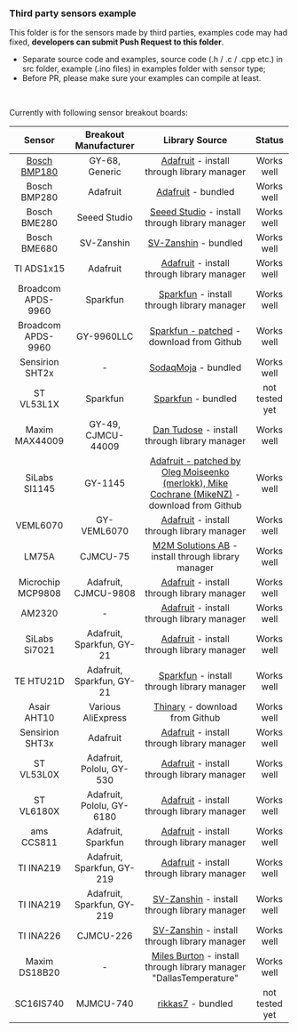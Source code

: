### Third party sensors example

This folder is for the sensors made by third parties, examples code may had fixed, **developers can submit Push Request to this folder**.

- Separate source code and examples, source code (.h / .c / .cpp etc.) in src folder, example (.ino files) in examples folder with sensor type;
- Before PR, please make sure your examples can compile at least.

&nbsp;

Currently with following sensor breakout boards:

|         Sensor         |   Breakout Manufacturer    |                                                                       Library Source                                                                        |     Status     |
|:----------------------:|:--------------------------:|:-----------------------------------------------------------------------------------------------------------------------------------------------------------:|:--------------:|
| [Bosch BMP180](examples/BMP180) |       GY-68, Generic       |                              [Adafruit](https://github.com/adafruit/Adafruit-BMP085-Library) - install through library manager                              |   Works well   |
|      Bosch BMP280      |          Adafruit          |                                          [Adafruit](https://github.com/adafruit/Adafruit_BMP280_Library) - bundled                                          |   Works well   |
|      Bosch BME280      |        Seeed Studio        |                               [Seeed Studio](https://github.com/Seeed-Studio/Grove_BME280) - install through library manager                                |   Works well   |
|      Bosch BME680      |         SV-Zanshin         |                                                [SV-Zanshin](https://github.com/SV-Zanshin/BME680) - bundled                                                 |   Works well   |
|       TI ADS1x15       |          Adafruit          |                                 [Adafruit](https://github.com/adafruit/Adafruit_ADS1X15) - install through library manager                                  |   Works well   |
|   Broadcom APDS-9960   |          Sparkfun          |                         [Sparkfun](https://github.com/sparkfun/APDS-9960_RGB_and_Gesture_Sensor) - install through library manager                          |   Works well   |
|   Broadcom APDS-9960   |         GY-9960LLC         |                      [Sparkfun - patched](https://github.com/sparkfun/APDS-9960_RGB_and_Gesture_Sensor/pull/25) - download from Github                      |   Works well   |
|    Sensirion SHT2x     |             -              |                                               [SodaqMoja](https://github.com/SodaqMoja/Sodaq_SHT2x) - bundled                                               |   Works well   |
|       ST VL53L1X       |          Sparkfun          |                                     [Sparkfun](https://github.com/sparkfun/SparkFun_VL53L1X_Arduino_Library) - bundled                                      | not tested yet |
|     Maxim MAX44009     |     GY-49, CJMCU-44009     |                                    [Dan Tudose](https://github.com/dantudose/MAX44009) - install through library manager                                    |   Works well   |
|     SiLabs SI1145      |          GY-1145           | [Adafruit - patched by Oleg Moiseenko (merlokk), Mike Cochrane (MikeNZ)](https://github.com/mikenz/A9_Adafruit_SI1145/tree/CubeCell) - download from Github |   Works well   |
|        VEML6070        |        GY-VEML6070         |                                 [Adafruit](https://github.com/adafruit/Adafruit_VEML6070) - install through library manager                                 |   Works well   |
|         LM75A          |          CJMCU-75          |                              [M2M Solutions AB](https://github.com/m2m-solutions/M2M_LM75A) - install through library manager                               |   Works well   |
|   Microchip MCP9808    |    Adafruit, CJMCU-9808    |                             [Adafruit](https://github.com/adafruit/Adafruit_MCP9808_Library) - install through library manager                              |   Works well   |
|         AM2320         |             -              |                                  [Adafruit](https://github.com/adafruit/Adafruit_AM2320) - install through library manager                                  |   Works well   |
|     SiLabs Si7021      | Adafruit, Sparkfun, GY-21  |                                  [Adafruit](https://github.com/adafruit/Adafruit_Si7021) - install through library manager                                  |   Works well   |
|       TE HTU21D        | Adafruit, Sparkfun, GY-21  |                     [Sparkfun](https://github.com/sparkfun/SparkFun_HTU21D_Breakout_Arduino_Library) - install through library manager                      |   Works well   |
|      Asair AHT10       |     Various AliExpress     |                                             [Thinary](https://github.com/Thinary/AHT10) - download from Github                                              |   Works well   |
|    Sensirion SHT3x     |          Adafruit          |                                  [Adafruit](https://github.com/adafruit/Adafruit_SHT31) - install through library manager                                   |   Works well   |
|       ST VL53L0X       |  Adafruit, Pololu, GY-530  |                                 [Adafruit](https://github.com/adafruit/Adafruit_VL53L0X) - install through library manager                                  |   Works well   |
|       ST VL6180X       | Adafruit, Pololu, GY-6180  |                                 [Adafruit](https://github.com/adafruit/Adafruit_VL6180X) - install through library manager                                  |   Works well   |
|       ams CCS811       |     Adafruit, Sparkfun     |                                  [Adafruit](https://github.com/adafruit/Adafruit_CCS811) - install through library manager                                  |   Works well   |
|       TI INA219        | Adafruit, Sparkfun, GY-219 |                                  [Adafruit](https://github.com/adafruit/Adafruit_INA219) - install through library manager                                  |   Works well   |
|       TI INA219        | Adafruit, Sparkfun, GY-219 |                                      [SV-Zanshin](https://github.com/SV-Zanshin/INA) - install through library manager                                      |   Works well   |
|       TI INA226        |         CJMCU-226          |                                      [SV-Zanshin](https://github.com/SV-Zanshin/INA) - install through library manager                                      |   Works well   |
|     Maxim DS18B20      |             -              |          [Miles Burton](https://github.com/milesburton/Arduino-Temperature-Control-Library) - install through library manager "DallasTemperature"           |   Works well   |
|       SC16IS740        |         MJMCU-740          |                                                [rikkas7](https://github.com/rickkas7/SC16IS740RK)  - bundled                                                | not tested yet |
